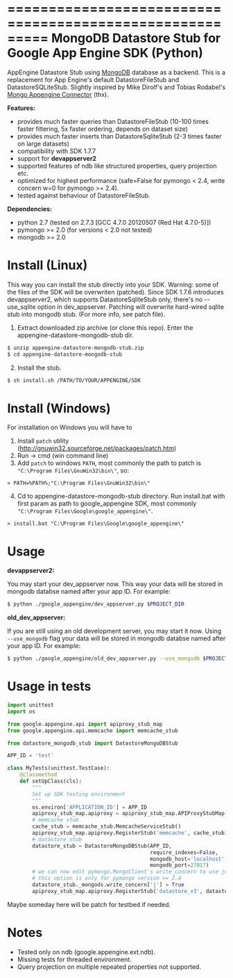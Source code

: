 =========================================================
MongoDB Datastore Stub for Google App Engine SDK (Python)
=========================================================
AppEngine Datastore Stub using [MongoDB](http://www.mongodb.org/) database as a backend.
This is a replacement for App Engine's default DatastoreFileStub and DatastoreSQLiteStub.
Slightly inspired by Mike Dirolf's and Tobias Rodabel's
[Mongo Appengine Connector](https://github.com/mdirolf/mongo-appengine-connector) (thx).

**Features:**
* provides much faster queries than DatastoreFileStub (10-100 times faster filtering, 5x faster ordering, depends on dataset size)
* provides much faster inserts than DatastoreSqliteStub (2-3 times faster on large datasets)
* compatibility with SDK 1.7.7
* support for **devappserver2**
* supported features of ndb like structured properties, query projection etc.
* optimized for highest performance (safe=False for pymongo < 2.4, write concern w=0 for pymongo >= 2.4).
* tested against behaviour of DatastoreFileStub.

**Dependencies:**
* python 2.7 (tested on 2.7.3 [GCC 4.7.0 20120507 (Red Hat 4.7.0-5)])
* pymongo >= 2.0 (for versions < 2.0 not tested)
* mongodb >= 2.0


Install (Linux)
===============
This way you can install the stub directly into your SDK. Warning: some of the files of the SDK
will be overwriten (patched). Since SDK 1.7.6 introduces devappserver2, which supports DatastoreSqliteStub
only, there's no --use_sqlite option in dev_appserver. Patching will overwrite hard-wired sqlite
stub into mongodb stub. (For more info, see patch file).


1. Extract downloaded zip archive (or clone this repo). Enter the appengine-datastore-mongodb-stub dir.
```bash
$ unzip appengine-datastore-mongodb-stub.zip
$ cd appengine-datastore-mongodb-stub
```

2. Install the stub.
```bash
$ sh install.sh /PATH/TO/YOUR/APPENGINE/SDK
```


Install (Windows)
=================
For installation on Windows you will have to

1. Install `patch` utility (http://gnuwin32.sourceforge.net/packages/patch.htm)
2. Run -> cmd (win command line)
3. Add `patch` to windows `PATH`, most commonly the path to patch is `"C:\Program Files\GnuWin32\bin\"`, so:
```dos
> PATH=%PATH%;"C:\Program Files\GnuWin32\bin\"
```

4. Cd to appengine-datastore-mongodb-stub directory. Run install.bat with first param as path to google_appengine SDK, most commonly
`"C:\Program Files\Google\google_appengine\"`.
```dos
> install.bat "C:\Program Files\Google\google_appengine\"
```



Usage
=====
**devappserver2:**

You may start your dev_appserver now. This way your data will be stored in mongodb databse named
after your app ID. For example:
```bash
$ python ./google_appengine/dev_appserver.py $PROJECT_DIR
```

**old_dev_appserver:**

If you are still using an old development server, you may start it now. Using `--use_mongodb` flag
your data will be stored in mongodb databse named after your app ID. For example:
```bash
$ python ./google_appengine/old_dev_appserver.py --use_mongodb $PROJECT_DIR
```

Usage in tests
==============
```python
import unittest
import os

from google.appengine.api import apiproxy_stub_map
from google.appengine.api.memcache import memcache_stub

from datastore_mongodb_stub import DatastoreMongoDBStub

APP_ID = 'test'

class MyTests(unittest.TestCase):
    @classmethod
    def setUpClass(cls):
        """
        Set up SDK testing environment
        """
        os.environ['APPLICATION_ID'] = APP_ID
        apiproxy_stub_map.apiproxy = apiproxy_stub_map.APIProxyStubMap()
        # memcache stub
        cache_stub = memcache_stub.MemcacheServiceStub()
        apiproxy_stub_map.apiproxy.RegisterStub('memcache', cache_stub)
        # datastore stub
        datastore_stub = DatastoreMongoDBStub(APP_ID,
                                              require_indexes=False,
                                              mongodb_host='localhost',
                                              mongodb_port=27017)
        # we can now edit pymongo.MongoClient's write_concern to use journaling
        # this option is only for pymongo version >= 2.4
        datastore_stub._mongods.write_concern['j'] = True
        apiproxy_stub_map.apiproxy.RegisterStub('datastore_v3', datastore_stub)
```

Maybe someday here will be patch for testbed if needed.

Notes
=====
* Tested only on ndb (google.appengine.ext.ndb).
* Missing tests for threaded environment.
* Query projection on multiple repeated properties not supported.

